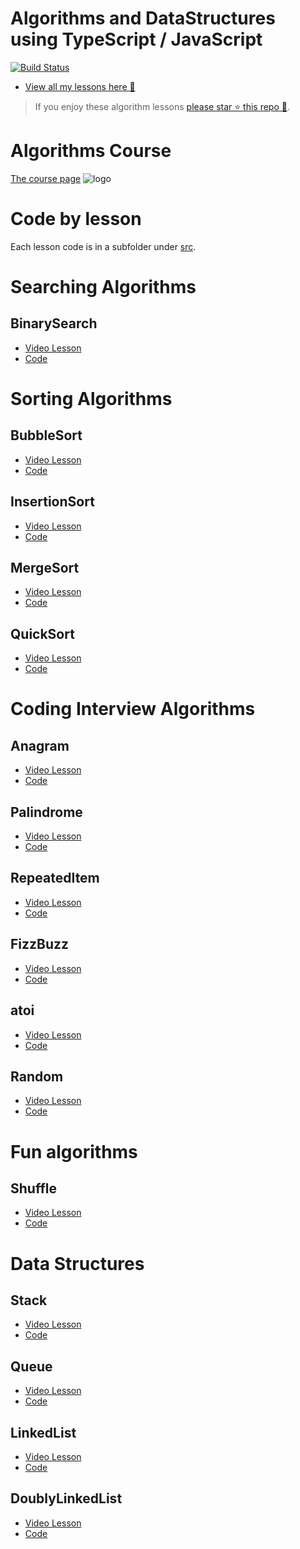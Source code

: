 # Algorithms and DataStructures using TypeScript / JavaScript

[![Build Status][travis-image]][travis-url]

* [View all my lessons here 🌹](https://egghead.io/instructors/basarat-ali-syed/)

> If you enjoy these algorithm lessons [please star ⭐ this repo 🌟](https://github.com/basarat/algorithms/stargazers).

# Algorithms Course
[The course page](https://egghead.io/courses/build-algorithms-using-typescript)
![logo](https://raw.githubusercontent.com/basarat/algorithms/master/logo.png)

# Code by lesson
Each lesson code is in a subfolder under [src](https://github.com/basarat/algorithms/tree/master/src).

# Searching Algorithms
## BinarySearch
* [Video Lesson](https://egghead.io/lessons/typescript-binary-search-algorithm-using-typescript)
* [Code](https://github.com/basarat/algorithms/tree/master/src/binarySearch)

# Sorting Algorithms
## BubbleSort
* [Video Lesson](https://egghead.io/lessons/typescript-bubble-sort-using-typescript)
* [Code](https://github.com/basarat/algorithms/tree/master/src/bubbleSort)

## InsertionSort
* [Video Lesson](https://egghead.io/lessons/typescript-insertion-sort-algorithm-using-typescript)
* [Code](https://github.com/basarat/algorithms/tree/master/src/insertionSort)

## MergeSort
* [Video Lesson](https://egghead.io/lessons/typescript-merge-sort-algorithm-using-typescript)
* [Code](https://github.com/basarat/algorithms/tree/master/src/mergeSort)

## QuickSort
* [Video Lesson](https://egghead.io/lessons/javascript-quicksort-algorithm-using-typescript)
* [Code](https://github.com/basarat/algorithms/tree/master/src/quickSort)

# Coding Interview Algorithms
## Anagram
* [Video Lesson](https://egghead.io/lessons/typescript-algorithm-to-determine-if-two-strings-are-an-anagram)
* [Code](https://github.com/basarat/algorithms/tree/master/src/anagram)

## Palindrome
* [Video Lesson](https://egghead.io/lessons/typescript-algorithm-to-determine-if-a-string-is-a-palindrome)
* [Code](https://github.com/basarat/algorithms/tree/master/src/palindrome)

## RepeatedItem
* [Video Lesson](https://egghead.io/lessons/typescript-find-the-repeated-item-in-an-array-using-typescript)
* [Code](https://github.com/basarat/algorithms/tree/master/src/repeatedItem)

## FizzBuzz
* [Video Lesson](https://egghead.io/lessons/typescript-coding-interview-fizzbuzz-problem-and-its-solution)
* [Code](https://github.com/basarat/algorithms/tree/master/src/fizzBuzz)

## atoi
* [Video Lesson](https://egghead.io/lessons/typescript-parse-a-string-to-an-integer)
* [Code](https://github.com/basarat/algorithms/tree/master/src/atoi)

## Random
* [Video Lesson](https://egghead.io/lessons/typescript-create-random-integers-in-a-given-range)
* [Code](https://github.com/basarat/algorithms/tree/master/src/random)

# Fun algorithms
## Shuffle
* [Video Lesson](https://egghead.io/lessons/typescript-shuffle-an-array)
* [Code](https://github.com/basarat/algorithms/tree/master/src/shuffle)

# Data Structures
## Stack
* [Video Lesson](https://egghead.io/lessons/typescript-stack-implementation-using-typescript)
* [Code](https://github.com/basarat/algorithms/tree/master/src/stack)

## Queue
* [Video Lesson](https://egghead.io/lessons/https://egghead.io/lessons/typescript-queue-implementation-using-typescript)
* [Code](https://github.com/basarat/algorithms/tree/master/src/queue)

## LinkedList
* [Video Lesson](https://egghead.io/lessons/typescript-implement-a-singly-linked-list-in-typescript)
* [Code](https://github.com/basarat/algorithms/tree/master/src/linkedList)

## DoublyLinkedList
* [Video Lesson](https://egghead.io/lessons/typescript-implement-a-doubly-linked-list-in-typescript)
* [Code](https://github.com/basarat/algorithms/tree/master/src/doublyLinkedList)

[travis-image]:https://travis-ci.org/basarat/algorithms.svg?branch=master
[travis-url]:https://travis-ci.org/basarat/algorithms
